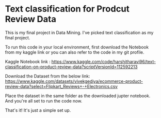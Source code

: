 # Text classification for Prodcut Review Data

This is my final project in Data Mining. I've picked text classification as my final project.

To run this code in your local environment, first download the Notebook from my kaggle link or you can also refer to the code
in my git profile.

Kaggle Notebook link : 
https://www.kaggle.com/code/harshitharavi96/text-classification-on-product-review-data?scriptVersionId=112592213  

Download the Dataset from the below link:
https://www.kaggle.com/datasets/vivekgediya/ecommerce-product-review-data?select=Flipkart_Reviews+-+Electronics.csv

Place the dataset in the same folder as the downloaded jupter notebook. And you're all set to run the code now.

That's it! It's just a simple set up.

